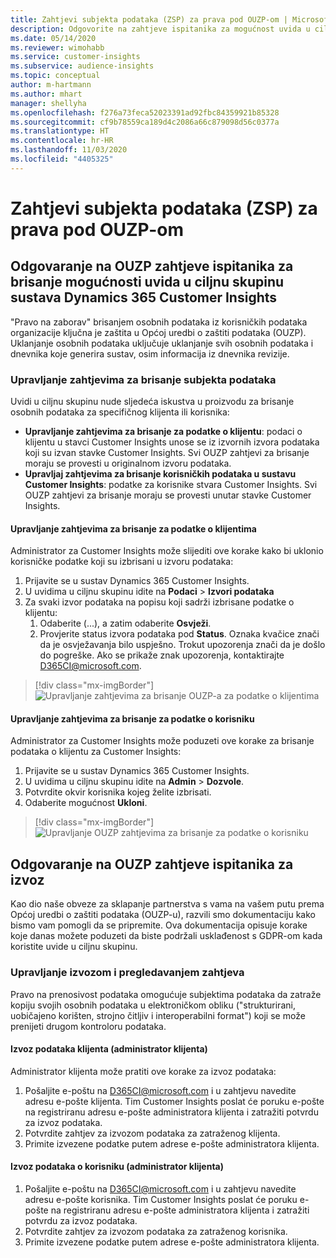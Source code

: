 ```yaml
---
title: Zahtjevi subjekta podataka (ZSP) za prava pod OUZP-om | Microsoft Docs
description: Odgovorite na zahtjeve ispitanika za mogućnost uvida u ciljnu skupinu sustava Dynamics 365 Customer Insights.
ms.date: 05/14/2020
ms.reviewer: wimohabb
ms.service: customer-insights
ms.subservice: audience-insights
ms.topic: conceptual
author: m-hartmann
ms.author: mhart
manager: shellyha
ms.openlocfilehash: f276a73feca52023391ad92fbc84359921b85328
ms.sourcegitcommit: cf9b78559ca189d4c2086a66c879098d56c0377a
ms.translationtype: HT
ms.contentlocale: hr-HR
ms.lasthandoff: 11/03/2020
ms.locfileid: "4405325"
---
```

# <a name="data-subject-rights-dsr-requests-under-gdpr"></a>Zahtjevi subjekta podataka (ZSP) za prava pod OUZP-om

## <a name="responding-to-gdpr-data-subject-delete-requests-for-dynamics-365-customer-insights-audience-insights-capability"></a>Odgovaranje na OUZP zahtjeve ispitanika za brisanje mogućnosti uvida u ciljnu skupinu sustava Dynamics 365 Customer Insights

"Pravo na zaborav" brisanjem osobnih podataka iz korisničkih podataka organizacije ključna je zaštita u Općoj uredbi o zaštiti podataka (OUZP). Uklanjanje osobnih podataka uključuje uklanjanje svih osobnih podataka i dnevnika koje generira sustav, osim informacija iz dnevnika revizije.

### <a name="manage-data-subject-delete-requests"></a>Upravljanje zahtjevima za brisanje subjekta podataka

Uvidi u ciljnu skupinu nude sljedeća iskustva u proizvodu za brisanje osobnih podataka za specifičnog klijenta ili korisnika:

- **Upravljanje zahtjevima za brisanje za podatke o klijentu**: podaci o klijentu u stavci Customer Insights unose se iz izvornih izvora podataka koji su izvan stavke Customer Insights. Svi OUZP zahtjevi za brisanje moraju se provesti u originalnom izvoru podataka.
- **Upravljaj zahtjevima za brisanje korisničkih podataka u sustavu Customer Insights**: podatke za korisnike stvara Customer Insights. Svi OUZP zahtjevi za brisanje moraju se provesti unutar stavke Customer Insights.

#### <a name="manage-delete-requests-for-customer-data"></a>Upravljanje zahtjevima za brisanje za podatke o klijentima

Administrator za Customer Insights može slijediti ove korake kako bi uklonio korisničke podatke koji su izbrisani u izvoru podataka:

1. Prijavite se u sustav Dynamics 365 Customer Insights.
2. U uvidima u ciljnu skupinu idite na **Podaci** > **Izvori podataka**
3. Za svaki izvor podataka na popisu koji sadrži izbrisane podatke o klijentu:
   1. Odaberite (...), a zatim odaberite **Osvježi**.
   2. Provjerite status izvora podataka pod **Status**. Oznaka kvačice znači da je osvježavanja bilo uspješno. Trokut upozorenja znači da je došlo do pogreške. Ako se prikaže znak upozorenja, kontaktirajte D365CI@microsoft.com.

> [!div class="mx-imgBorder"]
> ![Upravljanje zahtjevima za brisanje OUZP-a za podatke o klijentima](media/gdpr-data-sources.png "Upravljanje zahtjevima za brisanje OUZP-a za podatke o klijentima")

#### <a name="manage-delete-requests-for-user-data"></a>Upravljanje zahtjevima za brisanje za podatke o korisniku

Administrator za Customer Insights može poduzeti ove korake za brisanje podataka o klijentu za Customer Insights:

1. Prijavite se u sustav Dynamics 365 Customer Insights.
2. U uvidima u ciljnu skupinu idite na **Admin** > **Dozvole**.
3. Potvrdite okvir korisnika kojeg želite izbrisati.
4. Odaberite mogućnost **Ukloni**.

> [!div class="mx-imgBorder"]
> ![Upravljanje OUZP zahtjevima za brisanje za podatke o korisniku](media/gdpr-permissions.png "Upravljanje OUZP zahtjevima za brisanje za podatke o korisniku")

## <a name="responding-to-gdpr-data-subject-export-requests"></a>Odgovaranje na OUZP zahtjeve ispitanika za izvoz

Kao dio naše obveze za sklapanje partnerstva s vama na vašem putu prema Općoj uredbi o zaštiti podataka (OUZP-u), razvili smo dokumentaciju kako bismo vam pomogli da se pripremite. Ova dokumentacija opisuje korake koje danas možete poduzeti da biste podržali usklađenost s GDPR-om kada koristite uvide u ciljnu skupinu.

### <a name="manage-export-and-view-requests"></a>Upravljanje izvozom i pregledavanjem zahtjeva

Pravo na prenosivost podataka omogućuje subjektima podataka da zatraže kopiju svojih osobnih podataka u elektroničkom obliku ("strukturirani, uobičajeno korišten, strojno čitljiv i interoperabilni format") koji se može prenijeti drugom kontroloru podataka.

#### <a name="export-customer-data-tenant-admin"></a>Izvoz podataka klijenta (administrator klijenta)

Administrator klijenta može pratiti ove korake za izvoz podataka:

1. Pošaljite e-poštu na D365CI@microsoft.com i u zahtjevu navedite adresu e-pošte klijenta. Tim Customer Insights poslat će poruku e-pošte na registriranu adresu e-pošte administratora klijenta i zatražiti potvrdu za izvoz podataka.
2. Potvrdite zahtjev za izvozom podataka za zatraženog klijenta.
3. Primite izvezene podatke putem adrese e-pošte administratora klijenta.

#### <a name="export-user-data-tenant-admin"></a>Izvoz podataka o korisniku (administrator klijenta)

1. Pošaljite e-poštu na D365CI@microsoft.com i u zahtjevu navedite adresu e-pošte korisnika. Tim Customer Insights poslat će poruku e-pošte na registriranu adresu e-pošte administratora klijenta i zatražiti potvrdu za izvoz podataka.
2. Potvrdite zahtjev za izvozom podataka za zatraženog korisnika.
3. Primite izvezene podatke putem adrese e-pošte administratora klijenta.
